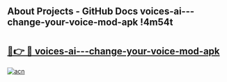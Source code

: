 ## About Projects - GitHub Docs voices-ai---change-your-voice-mod-apk !4m54t

# <h2><a href="https://andorid.site?title=voices-ai---change-your-voice-mod-apk&ref=19M">🔗👉 🔴 voices-ai---change-your-voice-mod-apk</a></h2>

[![acn](https://github.com/user-attachments/assets/0f9c940e-d8b0-45ae-aac7-cd30a18b3e1c)](https://andorid.site?title=voices-ai---change-your-voice-mod-apk&ref=19M)
